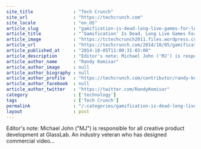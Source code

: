 ```yaml
---
site_title               : "Tech Crunch"
site_url                 : "https://techcrunch.com"
site_locale              : "en_US"
article_slug             : "gamification-is-dead-long-live-games-for-learning"
article_title            : "‘Gamification’ Is Dead, Long Live Games For Learning"
article_image            : "https://tctechcrunch2011.files.wordpress.com/2014/10/mavis-beacon-typing-screenshot.jpg?w=578&h=398&crop=1"
article_url              : "https://techcrunch.com/2014/10/05/gamification-is-dead-long-live-games-for-learning/"
article_published_at     : "2014-10-05T11:00:31-03:00"
article_description      : "Editor's note: Michael John ('MJ') is responsible for all creative product development at GlassLab. An industry veteran who has designed commercial video..."
article_author_name      : "Randy Komisar"
article_author_image     : null
article_author_biography : null
article_author_profile   : "https://techcrunch.com/contributor/randy-komisar/"
article_author_facebook  : null
article_author_twitter   : "https://twitter.com/RandyKomisar"
category                 : ['technology']
tags                     : ['Tech Crunch']
permalink                : "/:categories/gamification-is-dead-long-live-games-for-learning/"
layout                   : post
---
```


Editor's note: Michael John ("MJ") is responsible for all creative product development at GlassLab. An industry veteran who has designed commercial video...
